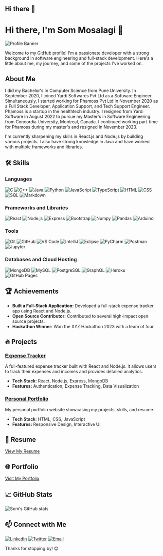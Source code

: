 ## Hi there 👋

<!--
**sommosalagi/sommosalagi** is a ✨ _special_ ✨ repository because its `README.md` (this file) appears on your GitHub profile.

Here are some ideas to get you started:

- 🔭 I’m currently working on ...
- 🌱 I’m currently learning ...
- 👯 I’m looking to collaborate on ...
- 🤔 I’m looking for help with ...
- 💬 Ask me about ...
- 📫 How to reach me: ...
- 😄 Pronouns: ...
- ⚡ Fun fact: ...
-->

# Hi there, I'm Som Mosalagi 👋

![Profile Banner](https://your-image-link.com/banner.jpg)

Welcome to my GitHub profile! I'm a passionate developer with a strong background in software engineering and full-stack development. Here's a little about me, my journey, and some of the projects I've worked on.

## About Me

I did my Bachelor's in Computer Science from Pune University. In September 2020, I joined Yardi Softwares Pvt Ltd as a Software Engineer. Simultaneously, I started working for Phamoss Pvt Ltd in November 2020 as a Full Stack Developer, Application Support, and Tech Support Engineer. Phamoss is a startup in the healthtech industry. I resigned from Yardi Software in August 2022 to pursue my Master's in Software Engineering from Concordia University, Montreal, Canada. I continued working part-time for Phamoss during my master's and resigned in November 2023.

I'm currently sharpening my skills in React.js and Node.js by building various projects. I also have strong knowledge in Java and have worked with multiple frameworks and libraries.

## 🛠️ Skills

### Languages

![C](https://img.shields.io/badge/C-A8B9CC?style=for-the-badge&logo=c&logoColor=white)
![C++](https://img.shields.io/badge/C++-00599C?style=for-the-badge&logo=cplusplus&logoColor=white)
![Java](https://img.shields.io/badge/Java-007396?style=for-the-badge&logo=java&logoColor=white)
![Python](https://img.shields.io/badge/Python-3776AB?style=for-the-badge&logo=python&logoColor=white)
![JavaScript](https://img.shields.io/badge/JavaScript-F7DF1E?style=for-the-badge&logo=javascript&logoColor=black)
![TypeScript](https://img.shields.io/badge/TypeScript-007ACC?style=for-the-badge&logo=typescript&logoColor=white)
![HTML](https://img.shields.io/badge/HTML-E34F26?style=for-the-badge&logo=html5&logoColor=white)
![CSS](https://img.shields.io/badge/CSS-1572B6?style=for-the-badge&logo=css3&logoColor=white)
![SQL](https://img.shields.io/badge/SQL-336791?style=for-the-badge&logo=postgresql&logoColor=white)
![Markdown](https://img.shields.io/badge/Markdown-000000?style=for-the-badge&logo=markdown&logoColor=white)

### Frameworks and Libraries

![React](https://img.shields.io/badge/React-20232A?style=for-the-badge&logo=react&logoColor=61DAFB)
![Node.js](https://img.shields.io/badge/Node.js-339933?style=for-the-badge&logo=nodedotjs&logoColor=white)
![Express](https://img.shields.io/badge/Express-000000?style=for-the-badge&logo=express&logoColor=white)
![Bootstrap](https://img.shields.io/badge/Bootstrap-563D7C?style=for-the-badge&logo=bootstrap&logoColor=white)
![Numpy](https://img.shields.io/badge/Numpy-013243?style=for-the-badge&logo=numpy&logoColor=white)
![Pandas](https://img.shields.io/badge/Pandas-150458?style=for-the-badge&logo=pandas&logoColor=white)
![Arduino](https://img.shields.io/badge/Arduino-00979D?style=for-the-badge&logo=arduino&logoColor=white)

### Tools

![Git](https://img.shields.io/badge/Git-F05032?style=for-the-badge&logo=git&logoColor=white)
![GitHub](https://img.shields.io/badge/GitHub-181717?style=for-the-badge&logo=github&logoColor=white)
![VS Code](https://img.shields.io/badge/VS%20Code-007ACC?style=for-the-badge&logo=visual-studio-code&logoColor=white)
![IntelliJ](https://img.shields.io/badge/IntelliJ-000000?style=for-the-badge&logo=intellij-idea&logoColor=white)
![Eclipse](https://img.shields.io/badge/Eclipse-2C2255?style=for-the-badge&logo=eclipse&logoColor=white)
![PyCharm](https://img.shields.io/badge/PyCharm-000000?style=for-the-badge&logo=pycharm&logoColor=white)
![Postman](https://img.shields.io/badge/Postman-FF6C37?style=for-the-badge&logo=postman&logoColor=white)
![Jupyter](https://img.shields.io/badge/Jupyter-F37626?style=for-the-badge&logo=jupyter&logoColor=white)

### Databases and Cloud Hosting

![MongoDB](https://img.shields.io/badge/MongoDB-47A248?style=for-the-badge&logo=mongodb&logoColor=white)
![MySQL](https://img.shields.io/badge/MySQL-4479A1?style=for-the-badge&logo=mysql&logoColor=white)
![PostgreSQL](https://img.shields.io/badge/PostgreSQL-336791?style=for-the-badge&logo=postgresql&logoColor=white)
![GraphQL](https://img.shields.io/badge/GraphQL-E10098?style=for-the-badge&logo=graphql&logoColor=white)
![Heroku](https://img.shields.io/badge/Heroku-430098?style=for-the-badge&logo=heroku&logoColor=white)
![GitHub Pages](https://img.shields.io/badge/GitHub%20Pages-222222?style=for-the-badge&logo=github-pages&logoColor=white)

## 🏆 Achievements

- **Built a Full-Stack Application:** Developed a full-stack expense tracker app using React and Node.js.
- **Open Source Contributor:** Contributed to several high-impact open source projects.
- **Hackathon Winner:** Won the XYZ Hackathon 2023 with a team of four.

## 🔥 Projects

### [Expense Tracker](https://github.com/sommosalagi/Expense-Tracker)
A full-featured expense tracker built with React and Node.js. It allows users to track their expenses and incomes and provides detailed analytics.

- **Tech Stack:** React, Node.js, Express, MongoDB
- **Features:** Authentication, Expense Tracking, Data Visualization

### [Personal Portfolio](https://github.com/sommosalagi/Personal-Portfolio)
My personal portfolio website showcasing my projects, skills, and resume.

- **Tech Stack:** HTML, CSS, JavaScript
- **Features:** Responsive Design, Interactive UI

## 📄 Resume

[View My Resume](https://docs.google.com/document/d/your-resume-link) 

## 🌐 Portfolio

[Visit My Portfolio](https://your-portfolio-link.com)

## 📈 GitHub Stats

![Som's GitHub stats](https://github-readme-stats.vercel.app/api?username=sommosalagi&show_icons=true&theme=radical)

## 📫 Connect with Me

[![LinkedIn](https://img.shields.io/badge/LinkedIn-0077B5?style=for-the-badge&logo=linkedin&logoColor=white)](https://www.linkedin.com/in/sommosalagi/)
[![Twitter](https://img.shields.io/badge/Twitter-1DA1F2?style=for-the-badge&logo=twitter&logoColor=white)](https://twitter.com/sommosalagi)
[![Email](https://img.shields.io/badge/Email-D14836?style=for-the-badge&logo=gmail&logoColor=white)](mailto:som.mosalagi@example.com)

Thanks for stopping by! 😊
